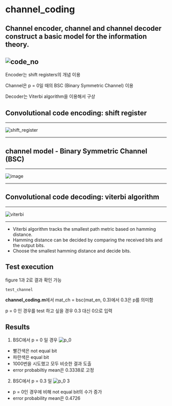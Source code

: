 # channel_coding


Channel encoder, channel and channel decoder construct a basic model for the information theory.
-------------------------------------------------------
![code_no](https://user-images.githubusercontent.com/45198475/98775119-cc06e980-242f-11eb-93f7-f86c53695c5d.PNG)
--------------------------------------------------------
Encoder는 shift registers의 개념 이용

Channel은 p = 0일 때의 BSC (Binary Symmetric Channel) 이용

Decoder는 Viterbi algorithm을 이용해서 구상


## Convolutional code encoding: shift register
---------------------------------------------
![shift_register](https://user-images.githubusercontent.com/45198475/98774886-3ff4c200-242f-11eb-9f44-408003c69687.PNG)

---------------------------------------------

## channel model - Binary Symmetric Channel (BSC)

----------------------------------------------------------------

![image](https://user-images.githubusercontent.com/45198475/98816703-6ab13b80-246c-11eb-808a-f96ddfa763fc.png)

-------------------------------------------------------------------

## Convolutional code decoding: viterbi algorithm
--------------------------------------------------
![viterbi](https://user-images.githubusercontent.com/45198475/98774889-42571c00-242f-11eb-8c7f-35ce97428ad8.PNG)

---------------------------------------------------
- Viterbi algorithm tracks the smallest path metric based on hamming distance.
- Hamming distance can be decided by comparing the received bits and the output bits.
- Choose the smallest hamming distance and decide bits.

## Test execution

figure 1과 2로 결과 확인 가능
```
test_channel
```
**channel_coding.m**에서 mat_ch = bsc(mat_en, 0.3)에서 0.3은 p를 의미함

p = 0 인 경우를 test 하고 싶을 경우 0.3 대신 0으로 입력


## Results

1. BSC에서 p = 0 일 경우
![p_0](https://user-images.githubusercontent.com/45198475/98780506-33289c00-2438-11eb-96ba-a5b3f95a6b6e.PNG)

  - 빨간색은 not equal bit
  - 파란색은 equal bit
  - 1000번을 시도했고 모두 비슷한 결과 도출
  - error probabiltiy mean은 0.3338로 고정

2. BSC에서 p = 0.3 일 
![p_0 3](https://user-images.githubusercontent.com/45198475/98780512-358af600-2438-11eb-9584-9649c87b9b71.PNG)

  - p = 0인 경우에 비해 not equal bit의 수가 증가
  - error probability mean은 0.4726

